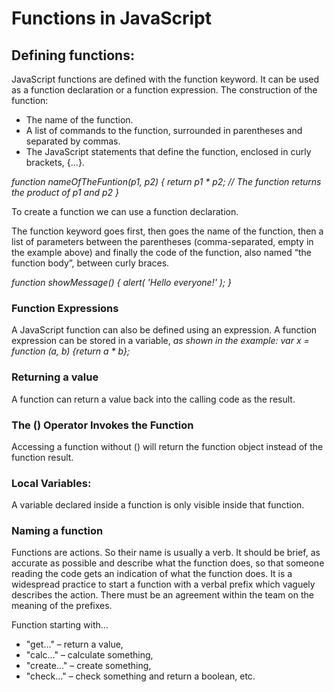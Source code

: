 # Functions in JavaScript

## Defining functions:
JavaScript functions are defined with the function keyword. It can be used as a function declaration or a function expression. 
The construction of the function:
- The name of the function.
- A list of commands to the function, surrounded in parentheses and separated by commas.
- The JavaScript statements that define the function, enclosed in curly brackets, {...}.

_function nameOfTheFuntion(p1, p2) {
  return p1 * p2;   // The function returns the product of p1 and p2
}_

To create a function we can use a function declaration.


The function keyword goes first, then goes the name of the function, then a list of parameters between the parentheses (comma-separated, empty in the example above) and finally the code of the function, also named “the function body”, between curly braces.

_function showMessage() {
  alert( 'Hello everyone!' );
}_


### Function Expressions
A JavaScript function can also be defined using an expression. A function expression can be stored in a variable, _as shown in the example: var x = function (a, b) {return a * b};_ 

### Returning a value
A function can return a value back into the calling code as the result.

###  The () Operator Invokes the Function
Accessing a function without () will return the function object instead of the function result.

### Local Variables:
A variable declared inside a function is only visible inside that function.

### Naming a function
Functions are actions. So their name is usually a verb. It should be brief, as accurate as possible and describe what the function does, so that someone reading the code gets an indication of what the function does. It is a widespread practice to start a function with a verbal prefix which vaguely describes the action. There must be an agreement within the team on the meaning of the prefixes.

Function starting with…
- "get…" – return a value,
- "calc…" – calculate something,
- "create…" – create something,
- "check…" – check something and return a boolean, etc.

